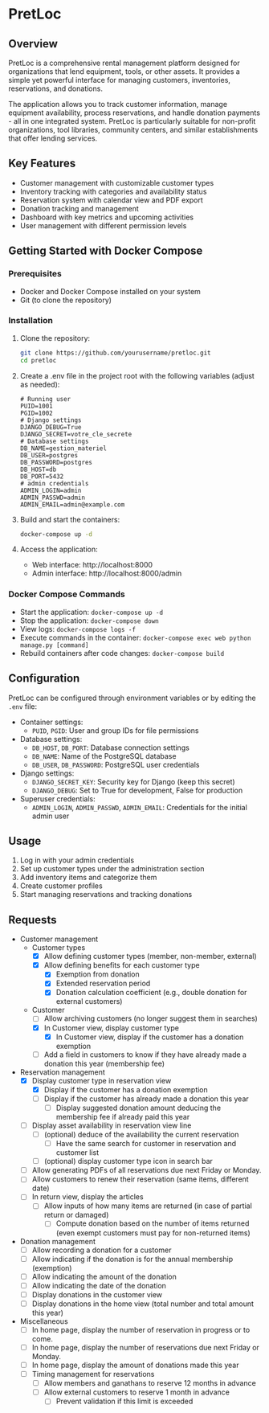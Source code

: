 # PretLoc

## Overview

PretLoc is a comprehensive rental management platform designed for organizations that lend equipment, tools, or other
assets. It provides a simple yet powerful interface for managing customers, inventories, reservations, and donations.

The application allows you to track customer information, manage equipment availability, process reservations, and
handle donation payments - all in one integrated system. PretLoc is particularly suitable for non-profit organizations,
tool libraries, community centers, and similar establishments that offer lending services.

## Key Features

* Customer management with customizable customer types
* Inventory tracking with categories and availability status
* Reservation system with calendar view and PDF export
* Donation tracking and management
* Dashboard with key metrics and upcoming activities
* User management with different permission levels

## Getting Started with Docker Compose

### Prerequisites

* Docker and Docker Compose installed on your system
* Git (to clone the repository)

### Installation

1. Clone the repository:
    ```bash
    git clone https://github.com/yourusername/pretloc.git
    cd pretloc
    ```
2. Create a .env file in the project root with the following variables (adjust as needed):
    ```env
    # Running user
    PUID=1001
    PGID=1002
    # Django settings
    DJANGO_DEBUG=True
    DJANGO_SECRET=votre_cle_secrete
    # Database settings
    DB_NAME=gestion_materiel
    DB_USER=postgres
    DB_PASSWORD=postgres
    DB_HOST=db
    DB_PORT=5432
    # admin credentials
    ADMIN_LOGIN=admin
    ADMIN_PASSWD=admin
    ADMIN_EMAIL=admin@example.com
    ```
3. Build and start the containers:

    ```bash
    docker-compose up -d
    ```

4. Access the application:

    * Web interface: http://localhost:8000
    * Admin interface: http://localhost:8000/admin

### Docker Compose Commands

* Start the application: `docker-compose up -d`
* Stop the application: `docker-compose down`
* View logs: `docker-compose logs -f`
* Execute commands in the container: `docker-compose exec web python manage.py [command]`
* Rebuild containers after code changes: `docker-compose build`

## Configuration

PretLoc can be configured through environment variables or by editing the `.env` file:

* Container settings:
    * `PUID`, `PGID`: User and group IDs for file permissions
* Database settings:
    * `DB_HOST`, `DB_PORT`: Database connection settings
    * `DB_NAME`: Name of the PostgreSQL database
    * `DB_USER`, `DB_PASSWORD`: PostgreSQL user credentials
* Django settings:
    * `DJANGO_SECRET_KEY`: Security key for Django (keep this secret)
    * `DJANGO_DEBUG`: Set to True for development, False for production
* Superuser credentials:
    * `ADMIN_LOGIN`, `ADMIN_PASSWD`, `ADMIN_EMAIL`: Credentials for the initial admin user

## Usage

1. Log in with your admin credentials
2. Set up customer types under the administration section
3. Add inventory items and categorize them
4. Create customer profiles
5. Start managing reservations and tracking donations

## Requests

* Customer management
    * Customer types
        * [X] Allow defining customer types (member, non-member, external)
        * [X] Allow defining benefits for each customer type
            * [X] Exemption from donation
            * [X] Extended reservation period
            * [x] Donation calculation coefficient (e.g., double donation for external customers)
    * Customer
        * [ ] Allow archiving customers (no longer suggest them in searches)
        * [X] In Customer view, display customer type
            * [X] In Customer view, display if the customer has a donation exemption
        * [ ] Add a field in customers to know if they have already made a donation this year (membership fee)
* Reservation management
    * [X] Display customer type in reservation view
        * [X] Display if the customer has a donation exemption
        * [ ] Display if the customer has already made a donation this year
            * [ ] Display suggested donation amount deducing the membership fee if already paid this year
    * [ ] Display asset availability in reservation view line
        * [ ] (optional) deduce of the availability the current reservation
            * [ ] Have the same search for customer in reservation and customer list
        * [ ] (optional) display customer type icon in search bar
    * [ ] Allow generating PDFs of all reservations due next Friday or Monday.
    * [ ] Allow customers to renew their reservation (same items, different date)
    * [ ] In return view, display the articles
        * [ ] Allow inputs of how many items are returned (in case of partial return or damaged)
            * [ ] Compute donation based on the number of items returned (even exempt customers must pay for
              non-returned items)
* Donation management
    * [ ] Allow recording a donation for a customer
    * [ ] Allow indicating if the donation is for the annual membership (exemption)
    * [ ] Allow indicating the amount of the donation
    * [ ] Allow indicating the date of the donation
    * [ ] Display donations in the customer view
    * [ ] Display donations in the home view (total number and total amount this year)
* Miscellaneous
    * [ ] In home page, display the number of reservation in progress or to come.
    * [ ] In home page, display the number of reservations due next Friday or Monday.
    * [ ] In home page, display the amount of donations made this year
    * [ ] Timing management for reservations
        * [ ] Allow members and ganathans to reserve 12 months in advance
        * [ ] Allow external customers to reserve 1 month in advance
            * [ ] Prevent validation if this limit is exceeded
